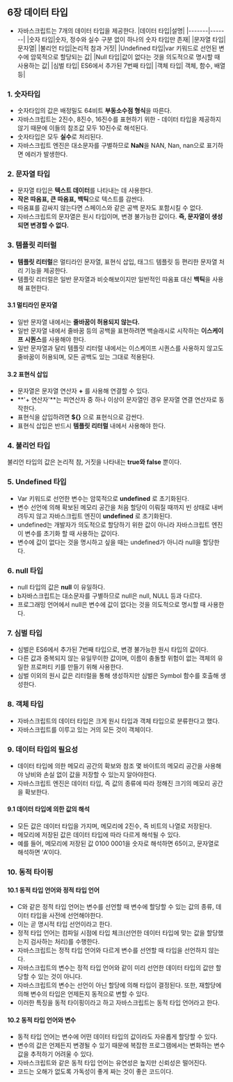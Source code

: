 ## 6장 데이터 타입
- 자바스크립트는 7개의 데이터 타입을 제공한다.
|데이터 타입|설명|
|-------|-------|
|숫자 타입|숫자, 정수와 실수 구분 없이 하나의 숫자 타입만 존재|
|문자열 타입|문자열|
|불리언 타입|논리적 참과 거짓|
|Undefined 타입|var 키워드로 선언된 변수에 암묵적으로 할당되는 값|
|Null 타입|값이 없다는 것을 의도적으로 명시할 때 사용하는 값|
|심벌 타입| ES6에서 추가된 7번째 타입|
|객체 타입| 객체, 함수, 배열 등|

### 1. 숫자타입
- 숫자타입의 값은 배정밀도 64비트 **부동소수점 형식**을 따른다.
- 자바스크립트는 2진수, 8진수, 16진수를 표현하기 위한 - 데이터 타입을 제공하지 않기 때문에 이들의 참조값 모두 10진수로 해석된다.
- 숫자타입은 모두 **실수**로 처리된다.
- 자바스크립트 엔진은 대소문자를 구별하므로 **NaN**을 NAN, Nan, nan으로 표기하면 에러가 발생한다.

### 2. 문자열 타입
- 문자열 타입은 **텍스트 데이터**를 나타내는 데 사용한다.
- **작은 따옴표, 큰 따옴표, 백틱**으로 텍스트를 감싼다.
- 따옴표를 감싸지 않는다면 스페이스와 같은 공백 문자도 포함시킬 수 없다.
- 자바스크립트의 문자열은 원시 타입이며, 변경 불가능한 값이다. **즉, 문자열이 생성되면 변경할 수 없다.**

### 3. 템플릿 리터럴
- **템플릿 리터럴**은 멀티라인 문자열, 표현식 삽입, 태그드 템플릿 등 편리한 문자열 처리 기능을 제공한다.
- 템플릿 리터럴은 일반 문자열과 비슷해보이지만 일반적인 따옴표 대신 **백틱**을 사용해 표현한다.

#### 3.1 멀티라인 문자열
- 일반 문자열 내에서는 **줄바꿈이 허용되지 않는다.**
- 일반 문자열 내에서 줄바꿈 등의 공백을 표현하려면 백슬래시로 시작하는 **이스케이프 시퀀스**를 사용해야 한다.
- 일반 문자열과 달리 템플릿 리터럴 내에서는 이스케이프 시퀀스를 사용하지 않고도 줄바꿈이 허용되며, 모든 공백도 있는 그대로 적용된다.

#### 3.2 표현식 삽입
- 문자열은 문자열 연산자 **+** 를 사용해 연결할 수 있다.
- **'+ 연산자'**는 피연산자 중 하나 이상이 문자열인 경우 문자열 연결 연산자로 동작한다.
- 표현식을 삽입하려면 **${}** 으로 표현식으로 감싼다.
- 표현식 삽입은 반드시 **템플릿 리터럴** 내에서 사용해야 한다.

### 4. 불리언 타입
불리언 타입의 값은 논리적 참, 거짓을 나타내는 **true와 false** 뿐이다.

### 5. Undefined 타입
- Var 키워드로 선언한 변수는 암묵적으로 **undefined** 로 초기화된다.
- 변수 선언에 의해 확보된 메모리 공간을 처음 할당이 이뤄질 때까지 빈 상태로 내버려두지 않고 자바스크립트 엔진이 **undefined** 로 초기화된다.
- undefined는 개발자가 의도적으로 할당하기 위한 값이 아니라 자바스크립트 엔진이 변수를 초기화 할 때 사용하는 값이다.
- 변수에 값이 없다는 것을 명시하고 싶을 때는 undefined가 아니라 null을 할당한다.

### 6. null 타입
- null 타입의 값은 **null** 이 유일하다.
- b자바스크립트는 대소문자를 구별하므로 null은 null, NULL 등과 다르다.
- 프로그래밍 언어에서 null은 변수에 값이 없다는 것을 의도적으로 명시할 때 사용한다.

### 7. 심벌 타입
- 심벌은 ES6에서 추가된 7번째 타입으로, 변경 불가능한 원시 타입의 값이다.
- 다른 값과 중복되지 않는 유일무이한 값이며, 이름이 충돌할 위험이 없는 객체의 유일한 프로퍼티 키를 만들기 위해 사용한다.
- 심벌 이외의 원시 값은 리터럴을 통해 생성하지만 심벌은 Symbol 함수를 호출해 생성한다.

### 8. 객체 타입
- 자바스크립트의 데이터 타입은 크게 원시 타입과 객체 타입으로 분류한다고 했다.
- 자바스크립트를 이루고 있는 거의 모든 것이 객체이다.

### 9. 데이터 타입의 필요성
- 데이터 타입에 의한 메모리 공간의 확보와 참조
몇 바이트의 메모리 공간을 사용해야 낭비와 손실 없이 값을 저장할 수 있는지 알아야한다.
- 자바스크립트 엔진은 데이터 타입, 즉 값의 종류에 따라 정해진 크기의 메모리 공간을 확보한다.

#### 9.1 데이터 타입에 의한 값의 해석
- 모든 값은 데이터 타입을 가지며, 메모리에 2진수, 즉 비트의 나열로 저장된다.
- 메모리에 저장된 값은 데이터 타입에 따라 다르게 해석될 수 있다.
- 예를 들어, 메모리에 저장된 값 0100 0001을 숫자로 해석하면 65이고, 문자열로 해석하면 ‘A’이다.

### 10. 동적 타이핑
#### 10.1 동적 타입 언어와 정적 타입 언어
- C와 같은 정적 타입 언어는 변수를 선언할 때 변수에 할당할 수 있는 값의 종류, 데이터 타입을 사전에 선언해야한다.
- 이는 곧 명시적 타입 선언이라고 한다.
- 정적 타입 언어는 컴파일 시점에 타입 체크(선언한 데이터 타입에 맞는 값을 할당했는지 검사하는 처리)를 수행한다.
- 자바스크립트는 정적 타입 언어와 다르게 변수를 선언할 때 타입을 선언하지 않는다.
- 자바스크립트의 변수는 정적 타입 언어와 같이 미리 선언한 데이터 타입의 값만 할당할 수 있는 것이 아니다.
- 자바스크립트의 변수는 선언이 아닌 할당에 의해 타입이 결정된다. 또한, 재할당에 의해 변수의 타입은 언제든지 동적으로 변할 수 있다. 
- 이러한 특징을 동적 타이핑이라고 하고 자바스크립트는 동적 타입 언어라고 한다.

#### 10.2 동적 타입 언어와 변수
- 동적 타입 언어는 변수에 어떤 데이터 타입의 값이라도 자유롭게 할당할 수 있다.
- 변수의 값은 언제든지 변경될 수 있기 때문에 복잡한 프로그램에서는 변화하는 변수 값을 추적하기 어려울 수 있다.
- 자바스크립트와 같은 동적 타입 언어는 유연성은 높지만 신뢰성은 떨어진다.
- 코드는 오해가 없도록 가독성이 좋게 짜는 것이 좋은 코드이다.
